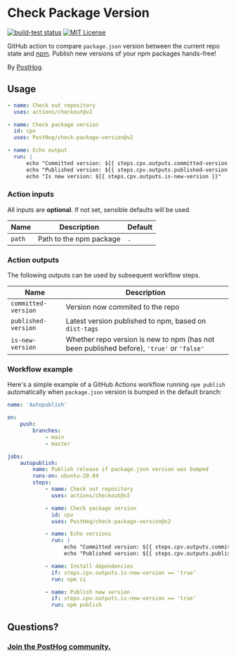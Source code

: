 # Check Package Version

[![build-test status](https://github.com/PostHog/check-package-version/workflows/build-test/badge.svg)](https://github.com/actions/typescript-action/actions)
[![MIT License](https://img.shields.io/badge/License-MIT-red.svg)](https://opensource.org/licenses/MIT)

GitHub action to compare `package.json` version between the current repo state and [npm](https://npmjs.com). Publish new versions of your npm packages hands-free!

By [PostHog](https://posthog.com).

## Usage

```yml
- name: Check out repository
  uses: actions/checkout@v2

- name: Check package version
  id: cpv
  uses: PostHog/check-package-version@v2

- name: Echo output
  run: |
      echo "Committed version: ${{ steps.cpv.outputs.committed-version }}"
      echo "Published version: ${{ steps.cpv.outputs.published-version }}"
      echo "Is new version: ${{ steps.cpv.outputs.is-new-version }}"
```

### Action inputs

All inputs are **optional**. If not set, sensible defaults will be used.

| Name   | Description             | Default |
| ------ | ----------------------- | ------- |
| `path` | Path to the npm package | `.`     |

### Action outputs

The following outputs can be used by subsequent workflow steps.

| Name                | Description                                                                               |
| ------------------- | ----------------------------------------------------------------------------------------- |
| `committed-version` | Version now commited to the repo                                                          |
| `published-version` | Latest version published to npm, based on `dist-tags`                                     |
| `is-new-version`    | Whether repo version is new to npm (has not been published before), `'true'` or `'false'` |

### Workflow example

Here's a simple example of a GitHub Actions workflow running `npm publish` automatically when `package.json` version is bumped in the default branch:

```yml
name: 'Autopublish'

on:
    push:
        branches:
            - main
            - master

jobs:
    autopublish:
        name: Publish release if package.json version was bumped
        runs-on: ubuntu-20.04
        steps:
            - name: Check out repository
              uses: actions/checkout@v2

            - name: Check package version
              id: cpv
              uses: PostHog/check-package-version@v2

            - name: Echo versions
              run: |
                  echo "Committed version: ${{ steps.cpv.outputs.committed-version }}"
                  echo "Published version: ${{ steps.cpv.outputs.published-version }}"

            - name: Install dependencies
              if: steps.cpv.outputs.is-new-version == 'true'
              run: npm ci

            - name: Publish new version
              if: steps.cpv.outputs.is-new-version == 'true'
              run: npm publish
```

## Questions?

### [Join the PostHog community.](posthog.com/questions)
